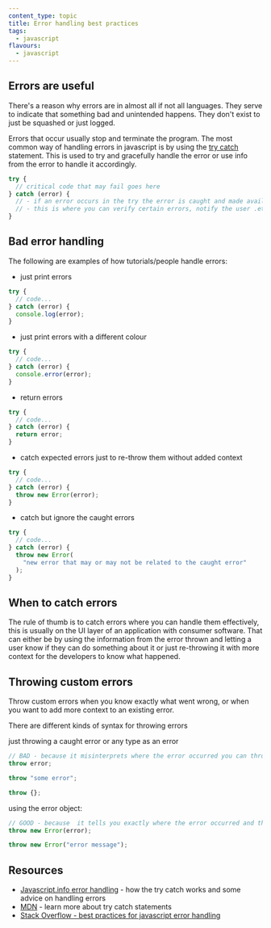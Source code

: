 ```yaml
---
content_type: topic
title: Error handling best practices
tags:
  - javascript
flavours:
  - javascript
---
```


## Errors are useful

There's a reason why errors are in almost all if not all languages. They serve to indicate that something bad and unintended happens. They don't exist to just be squashed or just logged.

Errors that occur usually stop and terminate the program. The most common way of handling errors in javascript is by using the [try catch](https://developer.mozilla.org/en-US/docs/Web/JavaScript/Reference/Statements/try...catch) statement. This is used to try and gracefully handle the error or use info from the error to handle it accordingly.

```js
try {
  // critical code that may fail goes here
} catch (error) {
  // - if an error occurs in the try the error is caught and made available here
  // - this is where you can verify certain errors, notify the user .etc.
}
```

## Bad error handling

The following are examples of how tutorials/people handle errors:

- just print errors

```js
try {
  // code...
} catch (error) {
  console.log(error);
}
```

- just print errors with a different colour

```js
try {
  // code...
} catch (error) {
  console.error(error);
}
```

- return errors

```js
try {
  // code...
} catch (error) {
  return error;
}
```

- catch expected errors just to re-throw them without added context

```js
try {
  // code...
} catch (error) {
  throw new Error(error);
}
```

- catch but ignore the caught errors

```js
try {
  // code...
} catch (error) {
  throw new Error(
    "new error that may or may not be related to the caught error"
  );
}
```

## When to catch errors

The rule of thumb is to catch errors where you can handle them effectively, this is usually on the UI layer of an application with consumer software. That can either be by using the information from the error thrown and letting a user know if they can do something about it or just re-throwing it with more context for the developers to know what happened.

## Throwing custom errors

Throw custom errors when you know exactly what went wrong, or when you want to add more context to an existing error.

There are different kinds of syntax for throwing errors

just throwing a caught error or any type as an error

```js
// BAD - because it misinterprets where the error occurred you can throw pretty much anything as an error
throw error;

throw "some error";

throw {};
```

using the error object:

```js
// GOOD - because  it tells you exactly where the error occurred and the constructor takes in a message making it more predictable
throw new Error(error);

throw new Error("error message");
```

## Resources

- [Javascript.info error handling](https://javascript.info/error-handling) - how the try catch works and some advice on handling errors
- [MDN](https://developer.mozilla.org/en-US/docs/Web/JavaScript/Reference/Statements/try...catch) - learn more about try catch statements
- [Stack Overflow - best practices for javascript error handling](https://stackoverflow.com/questions/6484528/what-are-the-best-practices-for-javascript-error-handling)
